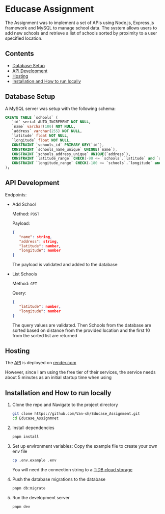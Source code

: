 # Educase Assignment

The Assignment was to implement a set of APIs using Node.js, Express.js framework and MySQL to manage school data. The system allows users to add new schools and retrieve a list of schools sorted by proximity to a user specified location.

## Contents

- [Database Setup](#database-setup)
- [API Development](#api-development)
- [Hosting](#hosting)
- [Installation and How to run locally](#installation-and-how-to-run-locally)

## Database Setup

A MySQL server was setup with the following schema:

```sql
CREATE TABLE `schools` (
   `id` serial AUTO_INCREMENT NOT NULL,
   `name` varchar(100) NOT NULL,
   `address` varchar(255) NOT NULL,
   `latitude` float NOT NULL,
   `longitude` float NOT NULL,
   CONSTRAINT `schools_id` PRIMARY KEY(`id`),
   CONSTRAINT `schools_name_unique` UNIQUE(`name`),
   CONSTRAINT `schools_address_unique` UNIQUE(`address`),
   CONSTRAINT `latitude_range` CHECK(-90 <= `schools`.`latitude` and `schools`.`latitude` <= 90),
   CONSTRAINT `longitude_range` CHECK(-180 <= `schools`.`longitude` and `schools`.`longitude` <= 180)
);
```

## API Development

Endpoints:

- Add School

   Method: `POST`

   Payload:

   ```json
   {
      "name": string,
      "address": string,
      "latitude": number,
      "longitude": number
   }
   ```

   The payload is validated and added to the database

- List Schools

   Method: `GET`

   Query:

   ```json
   {
      "latitude": number,
      "longitude": number
   }
   ```

   The query values are validated. Then Schools from the database are sorted based on distance from the provided location and the first 10 from the sorted list are returned

## Hosting

The [API](https://educase-assignment-n6ye.onrender.com/listSchools?latitude=33&longitude=-118) is deployed on [render.com](https://render.com/)

However, since I am using the free tier of their services, the service needs about 5 minutes as an initial startup time when using

## Installation and How to run locally

1. Clone the repo and Navigate to the project directory

   ```bash
   git clone https://github.com/Van-sh/Educase_Assignment.git
   cd Educase_Assignmnet
   ```

2. Install dependencies

   ```bash
   pnpm install
   ```

3. Set up environment variables: Copy the example file to create your own env file

   ```bash
   cp .env.example .env
   ```

   You will need the connection string to a [TiDB cloud storage](https://www.pingcap.com/tidb-cloud-serverless/)

4. Push the database migrations to the database

   ```bash
   pnpm db:migrate
   ```

5. Run the development server

   ```bash
   pnpm dev
   ```

